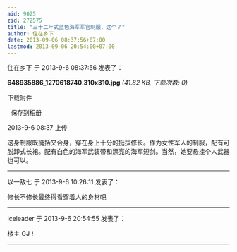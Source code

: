 ```yaml
---
aid: 9025
zid: 272575
title: "三十二年式蓝色海军军官制服，这个？"
author: 住在乡下
date: 2013-09-06 08:37:56+07:00
lastmod: 2013-09-06 20:54:00+07:00
---
```


住在乡下 于 2013-9-6 08:37:56 发表了：

**648935886_1270618740.310x310.jpg** _(41.82 KB, 下载次数: 0)_

下载附件

&nbsp;
保存到相册

2013-9-6 08:37 上传

这身制服既挺括又合身，穿在身上十分的挺拔修长。作为女性军人的制服，配有可脱卸式长裙。配有白色的海军武装带和漂亮的海军短剑。当然，她要悬挂个人武器也可以。

---

以一敌七 于 2013-9-6 10:26:11 发表了：

修长不修长最终得看穿着人的身材吧

---

iceleader 于 2013-9-6 20:54:55 发表了：

楼主 GJ！

---
